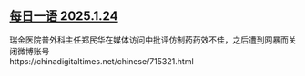 <!--1737723638000-->
[每日一语 2025.1.24](https://chinadigitaltimes.net/chinese/715340.html)
------

<p>瑞金医院普外科主任郑民华在媒体访问中批评仿制药药效不佳，之后遭到网暴而关闭微博账号<br>https://chinadigitaltimes.net/chinese/715321.html</p><p><img decoding="async" src="data:image/svg+xml,%3Csvg%20xmlns='http://www.w3.org/2000/svg'%20viewBox='0%200%200%200'%3E%3C/svg%3E" alt="" data-lazy-src="https://chinadigitaltimes.net/chinese/files/2025/01/2025.1.24-1.jpg"><noscript><img decoding="async" src="https://chinadigitaltimes.net/chinese/files/2025/01/2025.1.24-1.jpg" alt=""></noscript></p><div class="addtoany_share_save_container addtoany_content addtoany_content_bottom"><div class="a2a_kit a2a_kit_size_32 addtoany_list" data-a2a-url="https://chinadigitaltimes.net/chinese/715340.html" data-a2a-title="每日一语 2025.1.24"><a class="a2a_button_facebook" href="https://www.addtoany.com/add_to/facebook?linkurl=https%3A%2F%2Fchinadigitaltimes.net%2Fchinese%2F715340.html&amp;linkname=%E6%AF%8F%E6%97%A5%E4%B8%80%E8%AF%AD%202025.1.24" title="Facebook" rel="nofollow noopener" target="_blank"></a><a class="a2a_button_twitter" href="https://www.addtoany.com/add_to/twitter?linkurl=https%3A%2F%2Fchinadigitaltimes.net%2Fchinese%2F715340.html&amp;linkname=%E6%AF%8F%E6%97%A5%E4%B8%80%E8%AF%AD%202025.1.24" title="Twitter" rel="nofollow noopener" target="_blank"></a><a class="a2a_button_telegram" href="https://www.addtoany.com/add_to/telegram?linkurl=https%3A%2F%2Fchinadigitaltimes.net%2Fchinese%2F715340.html&amp;linkname=%E6%AF%8F%E6%97%A5%E4%B8%80%E8%AF%AD%202025.1.24" title="Telegram" rel="nofollow noopener" target="_blank"></a><a class="a2a_button_reddit" href="https://www.addtoany.com/add_to/reddit?linkurl=https%3A%2F%2Fchinadigitaltimes.net%2Fchinese%2F715340.html&amp;linkname=%E6%AF%8F%E6%97%A5%E4%B8%80%E8%AF%AD%202025.1.24" title="Reddit" rel="nofollow noopener" target="_blank"></a><a class="a2a_button_whatsapp" href="https://www.addtoany.com/add_to/whatsapp?linkurl=https%3A%2F%2Fchinadigitaltimes.net%2Fchinese%2F715340.html&amp;linkname=%E6%AF%8F%E6%97%A5%E4%B8%80%E8%AF%AD%202025.1.24" title="WhatsApp" rel="nofollow noopener" target="_blank"></a><a class="a2a_button_email" href="https://www.addtoany.com/add_to/email?linkurl=https%3A%2F%2Fchinadigitaltimes.net%2Fchinese%2F715340.html&amp;linkname=%E6%AF%8F%E6%97%A5%E4%B8%80%E8%AF%AD%202025.1.24" title="Email" rel="nofollow noopener" target="_blank"></a><a class="a2a_button_copy_link" href="https://www.addtoany.com/add_to/copy_link?linkurl=https%3A%2F%2Fchinadigitaltimes.net%2Fchinese%2F715340.html&amp;linkname=%E6%AF%8F%E6%97%A5%E4%B8%80%E8%AF%AD%202025.1.24" title="Copy Link" rel="nofollow noopener" target="_blank"></a><a class="a2a_dd addtoany_share_save addtoany_share" href="https://www.addtoany.com/share"></a></div></div>
